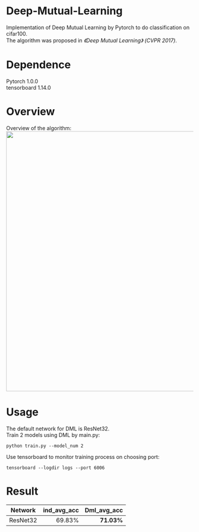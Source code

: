 # Deep-Mutual-Learning
Implementation of Deep Mutual Learning by Pytorch to do classification on cifar100.  
The algorithm was proposed in *《Deep Mutual Learning》 (CVPR 2017)*.
# Dependence
Pytorch 1.0.0  
tensorboard 1.14.0
# Overview
Overview of the algorithm:  
<img src="https://raw.githubusercontent.com/chxy95/Deep-Mutual-Learning/master/images/Overview.png" width="700"/>
# Usage
The default network for DML is ResNet32.  
Train 2 models using DML by main.py:  
```
python train.py --model_num 2
```
Use tensorboard to monitor training process on choosing port:
```
tensorboard --logdir logs --port 6006
```
# Result
| Network | ind_avg_acc | Dml_avg_acc|
|---------|------------:|-----------:|
|ResNet32 |   69.83%    | **71.03%** |
